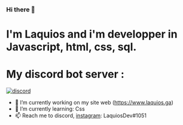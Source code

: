 ### Hi there 👋

# I'm Laquios and i'm developper in Javascript, html, css, sql.

# My discord bot server : 

<a href="https://discord.gg/EaekbKMet5" rel="nofollow"><img src="https://camo.githubusercontent.com/07c4e96b0fbe7e63d44e8fb7e40cfb622c4dbdd699ca4263abd471e3b5147a44/68747470733a2f2f646973636f72642e636f6d2f6170692f6775696c64732f3535393431343436363636343436343338342f7769646765742e706e67" alt="discord" data-canonical-src="https://discord.com/api/guilds/559414466664464384/widget.png" style="max-width:100%;"></a>

- 🔭 I’m currently working on my site web (<a href="https://www.laquios.ga">https://www.laquios.ga</a>)
- 🌱 I’m currently learning: Css
- 📫 Reach me to discord, <a href="https://instagram.com/laquios/">instagram</a>: LaquiosDev#1051
